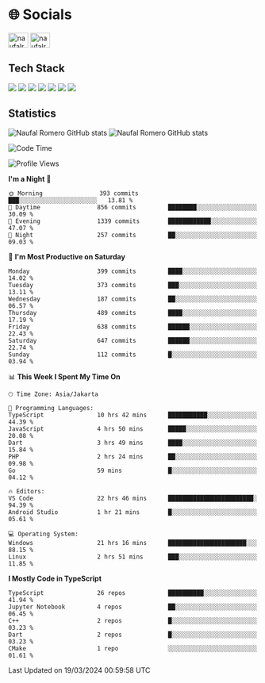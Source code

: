 <h1 align="">🌐 Socials</h1>
<p align="left">
<a href="https://linkedin.com/in/naufal-romero-putra-pratama-9ab816177/" target="blank"><img align="center" src="https://raw.githubusercontent.com/rahuldkjain/github-profile-readme-generator/master/src/images/icons/Social/linked-in-alt.svg" alt="naufalromero" height="30" width="40" /></a>
<a href="https://instagram.com/naufalromero" target="blank"><img align="center" src="https://raw.githubusercontent.com/rahuldkjain/github-profile-readme-generator/master/src/images/icons/Social/instagram.svg" alt="naufalromero" height="30" width="40" /></a>
</p>


<h2 align="">Tech Stack</h2>
<div align="">
  <img src="https://img.shields.io/badge/next.js-000000?style=for-the-badge&logo=nextdotjs&logoColor=white"/>
 <img src="https://img.shields.io/badge/typescript-%23007ACC.svg?style=for-the-badge&logo=typescript&logoColor=white"/>
 <img src="https://img.shields.io/badge/react-%2320232a.svg?style=for-the-badge&logo=react&logoColor=%2361DAFB"/>
 <img src="https://img.shields.io/badge/tailwindcss-%2338B2AC.svg?style=for-the-badge&logo=tailwind-css&logoColor=white"/>
 <img src="https://img.shields.io/badge/Prisma-3982CE?style=for-the-badge&logo=Prisma&logoColor=white"/>
 <img src="https://img.shields.io/badge/javascript-%23323330.svg?style=for-the-badge&logo=javascript&logoColor=%23F7DF1E"/>
 <img src="https://img.shields.io/badge/java-%23ED8B00.svg?style=for-the-badge&logo=openjdk&logoColor=white"/>
</div>


<h2 align="">Statistics</h2>
<div align="">
<img src="https://github-readme-stats-xi-nine-74.vercel.app/api?username=romves&show_icons=true&theme=tokyonight&include_all_commits=true&count_private=true" alt="Naufal Romero GitHub stats"/>
<img src="https://github-readme-stats-xi-nine-74.vercel.app/api/top-langs/?username=romves&theme=tokyonight&hide_border=false&include_all_commits=true&count_private=true&layout=compact" alt="Naufal Romero GitHub stats"/>
</div>

<!--START_SECTION:waka-->
![Code Time](http://img.shields.io/badge/Code%20Time-866%20hrs%204%20mins-blue)

![Profile Views](http://img.shields.io/badge/Profile%20Views-44-blue)

**I'm a Night 🦉** 

```text
🌞 Morning                393 commits         ███░░░░░░░░░░░░░░░░░░░░░░   13.81 % 
🌆 Daytime                856 commits         ████████░░░░░░░░░░░░░░░░░   30.09 % 
🌃 Evening                1339 commits        ████████████░░░░░░░░░░░░░   47.07 % 
🌙 Night                  257 commits         ██░░░░░░░░░░░░░░░░░░░░░░░   09.03 % 
```
📅 **I'm Most Productive on Saturday** 

```text
Monday                   399 commits         ████░░░░░░░░░░░░░░░░░░░░░   14.02 % 
Tuesday                  373 commits         ███░░░░░░░░░░░░░░░░░░░░░░   13.11 % 
Wednesday                187 commits         ██░░░░░░░░░░░░░░░░░░░░░░░   06.57 % 
Thursday                 489 commits         ████░░░░░░░░░░░░░░░░░░░░░   17.19 % 
Friday                   638 commits         ██████░░░░░░░░░░░░░░░░░░░   22.43 % 
Saturday                 647 commits         ██████░░░░░░░░░░░░░░░░░░░   22.74 % 
Sunday                   112 commits         █░░░░░░░░░░░░░░░░░░░░░░░░   03.94 % 
```


📊 **This Week I Spent My Time On** 

```text
🕑︎ Time Zone: Asia/Jakarta

💬 Programming Languages: 
TypeScript               10 hrs 42 mins      ███████████░░░░░░░░░░░░░░   44.39 % 
JavaScript               4 hrs 50 mins       █████░░░░░░░░░░░░░░░░░░░░   20.08 % 
Dart                     3 hrs 49 mins       ████░░░░░░░░░░░░░░░░░░░░░   15.84 % 
PHP                      2 hrs 24 mins       ██░░░░░░░░░░░░░░░░░░░░░░░   09.98 % 
Go                       59 mins             █░░░░░░░░░░░░░░░░░░░░░░░░   04.12 % 

🔥 Editors: 
VS Code                  22 hrs 46 mins      ████████████████████████░   94.39 % 
Android Studio           1 hr 21 mins        █░░░░░░░░░░░░░░░░░░░░░░░░   05.61 % 

💻 Operating System: 
Windows                  21 hrs 16 mins      ██████████████████████░░░   88.15 % 
Linux                    2 hrs 51 mins       ███░░░░░░░░░░░░░░░░░░░░░░   11.85 % 
```

**I Mostly Code in TypeScript** 

```text
TypeScript               26 repos            ██████████░░░░░░░░░░░░░░░   41.94 % 
Jupyter Notebook         4 repos             ██░░░░░░░░░░░░░░░░░░░░░░░   06.45 % 
C++                      2 repos             █░░░░░░░░░░░░░░░░░░░░░░░░   03.23 % 
Dart                     2 repos             █░░░░░░░░░░░░░░░░░░░░░░░░   03.23 % 
CMake                    1 repo              ░░░░░░░░░░░░░░░░░░░░░░░░░   01.61 % 
```




 Last Updated on 19/03/2024 00:59:58 UTC
<!--END_SECTION:waka-->
